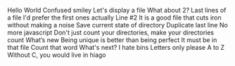 Hello World
Confused smiley
Let's display a file
What about 2?
Last lines of a file
I'd prefer the first ones actually
Line #2
It is a good file that cuts iron without making a noise
Save current state of directory
Duplicate last line
No more javascript
Don't just count your directories, make your directories count
What’s new
Being unique is better than being perfect
It must be in that file
Count that word
What's next?
I hate bins
Letters only please
A to Z
Without C, you would live in hiago
